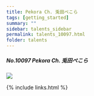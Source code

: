 ```yaml
---
title: Pekora Ch. 兎田ぺこら  
tags: [getting_started]
summary: ""
sidebar: talents_sidebar
permalink: talents_10097.html
folder: talents
---
```



##### No.10097 Pekora Ch. 兎田ぺこら 


![](https://yt3.ggpht.com/ytc/AKedOLSmHTeNNQp8A4AwsUPKzBa2ubDBWe6RSaG39mAYTw=s176-c-k-c0x00ffffff-no-rj)




{% include links.html %}
